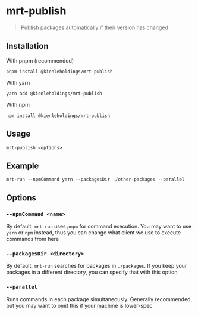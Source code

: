 # mrt-publish

> Publish packages automatically if their version has changed

## Installation

With pnpm (recommended)

```
pnpm install @kienleholdings/mrt-publish
```

With yarn

```
yarn add @kienleholdings/mrt-publish
```

With npm

```
npm install @kienleholdings/mrt-publish
```

## Usage

`mrt-publish <options>`

## Example

`mrt-run --npmCommand yarn --packagesDir ./other-packages --parallel`

## Options

### `--npmCommand <name>`

By default, `mrt-run` uses `pnpm` for command execution. You may want to use `yarn` or `npm`
instead, thus you can change what client we use to execute commands from here

### `--packagesDir <directory>`

By default, `mrt-run` searches for packages in `./packages`. If you keep your packages in a
different directory, you can specify that with this option

### `--parallel`

Runs commands in each package simultaneously. Generally recommended, but you may want to omit this
if your machine is lower-spec

